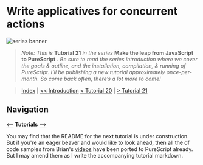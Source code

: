 # Write applicatives for concurrent actions

![series banner](../resources/glitched-abstract.jpg)

> *Note: This is* **Tutorial 21** *in the series* **Make the leap from JavaScript to PureScript** *. Be sure*
> *to read the series introduction where we cover the goals & outline, and the installation,*
> *compilation, & running of PureScript. I’ll be publishing a new tutorial approximately*
> *once-per-month. So come back often, there’s a lot more to come!*

> [Index](https://github.com/adkelley/javascript-to-purescript/tree/master/md) | [<< Introduction](https://github.com/adkelley/javascript-to-purescript) [< Tutorial 20](https://github.com/adkelley/javasc-to-purescript/tree/master/tut20) | [> Tutorial 21](https://github.com/adkelley/javascript-to-purescript/tree/master/tut21)


## Navigation
[<--](https://github.com/adkelley/javascript-to-purescript/tree/master/tut20) **Tutorials** [-->](https://github.com/adkelley/javascript-to-purescript)

You may find that the README for the next tutorial is under construction. But if you're an eager beaver and would like to look ahead, then all the of code samples from Brian's [videos](https://egghead.io/courses/professor-frisby-introduces-composable-functional-javascript) have been ported to PureScript already. But I may amend them as I write the accompanying tutorial markdown.  
